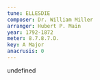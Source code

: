 ```yaml
---
tune: ELLESDIE
composer: Dr. William Miller
arranger: Hubert P. Main
year: 1792-1872
meter: 8.7.8.7.D.
key: A Major
anacrusis: 0
---
```

undefined